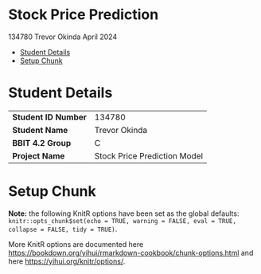 Stock Price Prediction
================
134780 Trevor Okinda
April 2024

- [Student Details](#student-details)
- [Setup Chunk](#setup-chunk)

# Student Details

|                       |                              |
|-----------------------|------------------------------|
| **Student ID Number** | 134780                       |
| **Student Name**      | Trevor Okinda                |
| **BBIT 4.2 Group**    | C                            |
| **Project Name**      | Stock Price Prediction Model |

# Setup Chunk

**Note:** the following KnitR options have been set as the global
defaults: <BR>
`knitr::opts_chunk$set(echo = TRUE, warning = FALSE, eval = TRUE, collapse = FALSE, tidy = TRUE)`.

More KnitR options are documented here
<https://bookdown.org/yihui/rmarkdown-cookbook/chunk-options.html> and
here <https://yihui.org/knitr/options/>.
